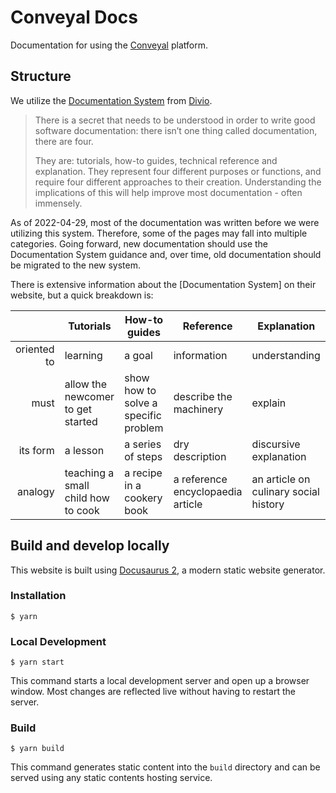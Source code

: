 # Conveyal Docs

Documentation for using the [Conveyal](https://conveyal.com) platform.

## Structure

We utilize the [Documentation System](https://documentation.divio.com) from [Divio](https://www.divio.com). 

> There is a secret that needs to be understood in order to write good software documentation: there isn’t one thing called documentation, there are four.
> 
> They are: tutorials, how-to guides, technical reference and explanation. They represent four different purposes or functions, and require four different approaches to their creation. Understanding the implications of this will help improve most documentation - often immensely.

As of 2022-04-29, most of the documentation was written before we were utilizing this system. Therefore, some of the pages may fall into multiple categories. Going forward, new documentation should use the Documentation System guidance and, over time, old documentation should be migrated to the new system.

There is extensive information about the [Documentation System] on their website, but a quick breakdown is:

| | Tutorials | How-to guides | Reference | Explanation |
| --: | --- | --- | --- | --- |
| oriented to | learning | a goal | information | understanding |
| must | allow the newcomer to get started | show how to solve a specific problem | describe the machinery | explain |
| its form | a lesson | a series of steps | dry description | discursive explanation |
| analogy | teaching a small child how to cook | a recipe in a cookery book | a reference encyclopaedia article | an article on culinary social history |


## Build and develop locally

This website is built using [Docusaurus 2](https://v2.docusaurus.io/), a modern static website generator.

### Installation

```
$ yarn
```

### Local Development

```
$ yarn start
```

This command starts a local development server and open up a browser window. Most changes are reflected live without having to restart the server.

### Build

```
$ yarn build
```

This command generates static content into the `build` directory and can be served using any static contents hosting service.